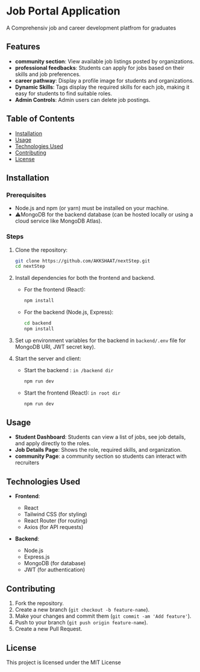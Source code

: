 # Job Portal Application

A Comprehensiv job and career development platfrom for graduates

## Features

- **community section**: View available job listings posted by organizations.
- **professional feedbacks**: Students can apply for jobs based on their skills and job preferences.
- **career pathway**: Display a profile image for students and organizations.
- **Dynamic Skills**: Tags display the required skills for each job, making it easy for students to find suitable roles.
- **Admin Controls**: Admin users can delete job postings.

## Table of Contents
- [Installation](#installation)
- [Usage](#usage)
- [Technologies Used](#technologies-used)
- [Contributing](#contributing)
- [License](#license)

## Installation

### Prerequisites

- Node.js and npm (or yarn) must be installed on your machine.
- ⚠️MongoDB for the backend database (can be hosted locally or using a cloud service like MongoDB Atlas).

### Steps

1. Clone the repository:

    ```bash
    git clone https://github.com/AKKSHAAT/nextStep.git
    cd nextStep
    ```

2. Install dependencies for both the frontend and backend.

   - For the frontend (React):
   
     ```bash
     npm install
     ```

   - For the backend (Node.js, Express):
   
     ```bash
     cd backend
     npm install
     ```

3. Set up environment variables for the backend in `backend/.env` file for MongoDB URI, JWT secret key).

4. Start the server and client:

   - Start the backend :
  `in /backend dir`
     ```bash
     npm run dev
     ```

   - Start the frontend (React):
    `in root dir`
       ```bash
     npm run dev
     ```

## Usage

- **Student Dashboard**: Students can view a list of jobs, see job details, and apply directly to the roles.
- **Job Details Page**: Shows the role, required skills, and organization.
- **community Page**:  a community section so students can interact with recruiters

## Technologies Used

- **Frontend**:
  - React
  - Tailwind CSS (for styling)
  - React Router (for routing)
  - Axios (for API requests)
  
- **Backend**:
  - Node.js
  - Express.js
  - MongoDB (for database)
  - JWT (for authentication)

## Contributing

1. Fork the repository.
2. Create a new branch (`git checkout -b feature-name`).
3. Make your changes and commit them (`git commit -am 'Add feature'`).
4. Push to your branch (`git push origin feature-name`).
5. Create a new Pull Request.

## License

This project is licensed under the MIT License